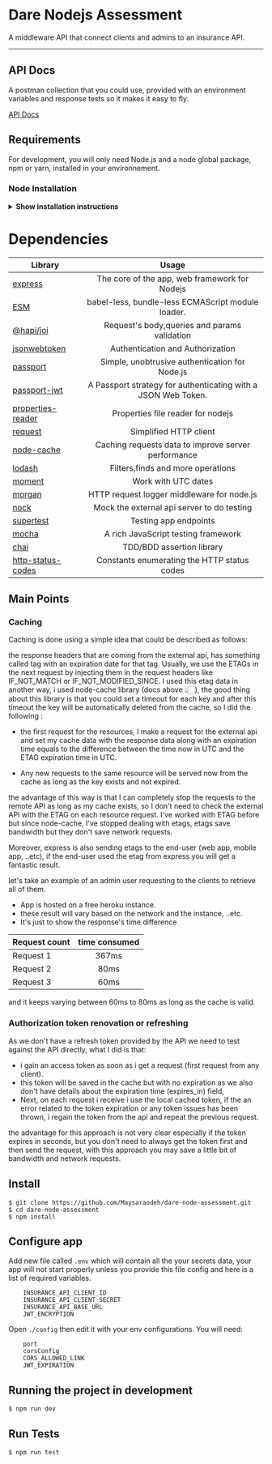 # Dare Nodejs Assessment

A middleware API that connect clients and admins to an insurance API.

---

## API Docs

A postman collection that you could use, provided with an environment variables and response tests so it makes it easy to fly.

[API Docs](https://documenter.getpostman.com/view/2844109/T1DpDJLp?version=latest)

## Requirements

For development, you will only need Node.js and a node global package, npm or yarn, installed in your environnement.

### Node Installation

<details><summary><b>Show installation instructions</b></summary>

- #### Node installation on Windows

  Just go on [official Node.js website](https://nodejs.org/) and download the installer.
  Also, be sure to have `git` available in your PATH, `npm` might need it (You can find git [here](https://git-scm.com/)).

- #### Node installation on Ubuntu

  You can install nodejs and npm easily with apt install, just run the following commands.

      $ sudo apt install nodejs
      $ sudo apt install npm

- #### Other Operating Systems
  You can find more information about the installation on the [official Node.js website](https://nodejs.org/) and the [official NPM website](https://npmjs.org/).

If the installation was successful, you should be able to run the following command.

    $ node --version
    v12.18.3

    $ npm --version
    6.14.7

If you need to update `npm`, you can make it using `npm`! Cool right? After running the following command, just open again the command line and be happy.

    $ npm install npm -g

###

</details>

# Dependencies

| Library                                                              |                             Usage                             |
| -------------------------------------------------------------------- | :-----------------------------------------------------------: |
| [express](http://expressjs.com/)                                     |         The core of the app, web framework for Nodejs         |
| [ESM](https://www.npmjs.com/package/esm)                             |       babel-less, bundle-less ECMAScript module loader.       |
| [@hapi/joi](https://www.npmjs.com/package/joi)                       |         Request's body,queries and params validation          |
| [jsonwebtoken](https://www.npmjs.com/package/jsonwebtoken)           |               Authentication and Authorization                |
| [passport](http://www.passportjs.org/)                               |        Simple, unobtrusive authentication for Node.js         |
| [passport-jwt](http://www.passportjs.org/packages/passport-jwt/)     | A Passport strategy for authenticating with a JSON Web Token. |
| [properties-reader](https://www.npmjs.com/package/properties-reader) |               Properties file reader for nodejs               |
| [request](https://github.com/request/request)                        |                    Simplified HTTP client                     |
| [node-cache](https://www.npmjs.com/package/node-cache)               |      Caching requests data to improve server performance      |
| [lodash](https://lodash.com/)                                        |               Filters,finds and more operations               |
| [moment](https://momentjs.com/)                                      |                      Work with UTC dates                      |
| [morgan](https://github.com/expressjs/morgan)                        |          HTTP request logger middleware for node.js           |
| [nock](https://github.com/nock/nock)                                 |          Mock the external api server to do testing           |
| [supertest](https://github.com/visionmedia/supertest)                |                     Testing app endpoints                     |
| [mocha](https://mochajs.org/)                                        |              A rich JavaScript testing framework              |
| [chai](https://www.chaijs.com)                                       |                   TDD/BDD assertion library                   |
| [http-status-codes](https://www.npmjs.com/package/http-status-codes) |          Constants enumerating the HTTP status codes          |

## Main Points

### Caching

Caching is done using a simple idea that could be described as follows:

the response headers that are coming from the external api, has something called tag with an expiration date for that tag.
Usually, we use the ETAGs in the next request by injecting them in the request headers like IF_NOT_MATCH or IF_NOT_MODIFIED_SINCE.
I used this etag data in another way, i used node-cache library (docs above 👆🏻), the good thing about this library is that you could set a timeout for each key and after this timeout the key will be automatically deleted from the cache, so I did the following :

- the first request for the resources, I make a request for the external api and set my cache data with the response data along with an expiration time equals to the difference between the time now in UTC and the ETAG expiration time in UTC.

- Any new requests to the same resource will be served now from the cache as long as the key exists and not expired.

the advantage of this way is that I can completely stop the requests to the remote API as long as my cache exists, so I don't need to check the external API with the ETAG on each resource request. I've worked with ETAG before but since node-cache, I've stopped dealing with etags, etags save bandwidth but they don't save network requests.

Moreover, express is also sending etags to the end-user (web app, mobile app, ..etc), if the end-user used the etag from express you will get a fantastic result.

let's take an example of an admin user requesting to the clients to retrieve all of them.

- App is hosted on a free heroku instance.
- these result will vary based on the network and the instance, ..etc.
- It's just to show the response's time difference

| Request count | time consumed |
| ------------- | :-----------: |
| Request 1     |     367ms     |
| Request 2     |     80ms      |
| Request 3     |     60ms      |

and it keeps varying between 60ms to 80ms as long as the cache is valid.

### Authorization token renovation or refreshing

As we don't have a refresh token provided by the API we need to test against the API directly, what I did is that:

- i gain an access token as soon as i get a request (first request from any client).
- this token will be saved in the cache but with no expiration as we also don't have details about the expiration time (expires_in) field,
- Next, on each request i receive i use the local cached token, if the an error related to the token expiration or any token issues has been thrown, i regain the token from the api and repeat the previous request.

the advantage for this approach is not very clear especially if the token expires in seconds, but you don't need to always get the token first and then send the request, with this approach you may save a little bit of bandwidth and network requests.

## Install

    $ git clone https://github.com/Maysaraodeh/dare-node-assessment.git
    $ cd dare-node-assessment
    $ npm install

## Configure app

Add new file called `.env` which will contain all the your secrets data, your app will not start properly unless you provide this file config and here is a list of required variables.

```
    INSURANCE_API_CLIENT_ID
    INSURANCE_API_CLIENT_SECRET
    INSURANCE_API_BASE_URL
    JWT_ENCRYPTION
```

Open `./config` then edit it with your env configurations. You will need:

```
    port
    corsConfig
    CORS_ALLOWED_LINK
    JWT_EXPIRATION
```

## Running the project in development

    $ npm run dev

## Run Tests

    $ npm run test
